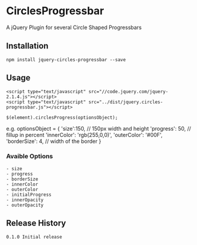 # CirclesProgressbar
A jQuery Plugin for several Circle Shaped Progressbars

## Installation
	npm install jquery-circles-progressbar --save

## Usage
	<script type="text/javascript" src="//code.jquery.com/jquery-2.1.4.js"></script>
	<script type="text/javascript" src="../dist/jquery.circles-progressbar.js"></script>

	$(element).circlesProgress(optionsObject);

e.g.
optionsObject = {
	'size':150, // 150px width and height
	'progress': 50, // fillup in percent
	'innerColor': 'rgb(255,0,0)',
	'outerColor': '#00F',
	'borderSize': 4, // width of the border
}

### Avaible Options
	- size 
	- progress
	- borderSize
	- innerColor
	- outerColor
	- initialProgress
	- innerOpacity
	- outerOpacity

## Release History
	0.1.0 Initial release